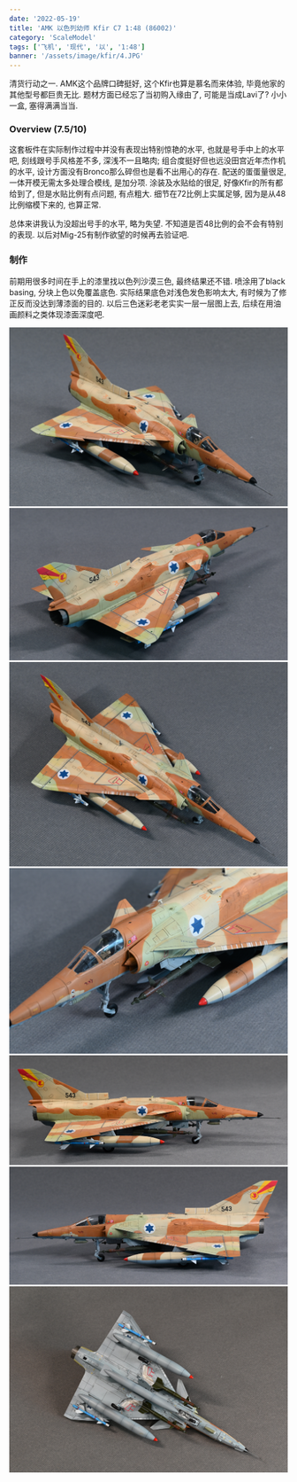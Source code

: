 ```yaml
---
date: '2022-05-19'
title: 'AMK 以色列幼师 Kfir C7 1:48 (86002)'
category: 'ScaleModel'
tags: ['飞机', '现代', '以', '1:48']
banner: '/assets/image/kfir/4.JPG'
---
```


清货行动之一. AMK这个品牌口碑挺好, 这个Kfir也算是慕名而来体验, 毕竟他家的其他型号都巨贵无比. 题材方面已经忘了当初购入缘由了, 可能是当成Lavi了? 小小一盒, 塞得满满当当.

### Overview (7.5/10)

这套板件在实际制作过程中并没有表现出特别惊艳的水平, 也就是号手中上的水平吧, 刻线跟号手风格差不多, 深浅不一且略肉; 组合度挺好但也远没田宫近年杰作机的水平, 设计方面没有Bronco那么碎但也是看不出用心的存在. 配送的蛋蛋量很足, 一体开模无需太多处理合模线, 是加分项. 涂装及水贴给的很足, 好像Kfir的所有都给到了, 但是水贴比例有点问题, 有点粗大. 细节在72比例上实属足够, 因为是从48比例缩模下来的, 也算正常.

总体来讲我认为没超出号手的水平, 略为失望. 不知道是否48比例的会不会有特别的表现. 以后对Mig-25有制作欲望的时候再去验证吧.

### 制作

前期用很多时间在手上的漆里找以色列沙漠三色, 最终结果还不错. 喷涂用了black basing, 分块上色以免覆盖底色. 实际结果底色对浅色发色影响太大, 有时候为了修正反而没达到薄漆面的目的. 以后三色迷彩老老实实一层一层图上去, 后续在用油画颜料之类体现漆面深度吧.


![box](/assets/image/kfir/1.JPG)
![box](/assets/image/kfir/2.JPG)
![box](/assets/image/kfir/3.JPG)
![box](/assets/image/kfir/4.JPG)
![box](/assets/image/kfir/5.JPG)
![box](/assets/image/kfir/6.JPG)
![box](/assets/image/kfir/7.JPG)
